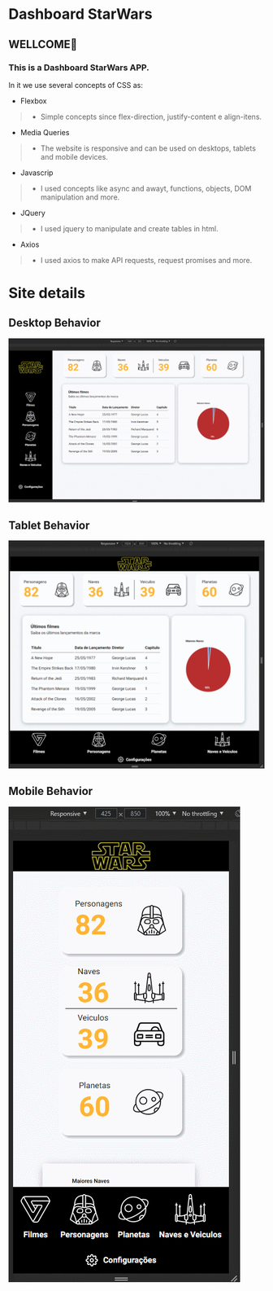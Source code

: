 # Dashboard StarWars

## WELLCOME🎈
### This is a Dashboard StarWars APP. 
In it we use several concepts of CSS as:
- Flexbox
> - Simple concepts since flex-direction, justify-content e align-itens.
- Media Queries
> - The website is responsive and can be used on desktops, tablets and mobile devices.
- Javascrip
> - I used concepts like async and awayt, functions, objects, DOM manipulation and more.
-  JQuery
> - I used jquery to manipulate and create tables in html.
- Axios
> - I used axios to make API requests, request promises and more.

# Site details
## Desktop Behavior

![Desktop behavior](https://github.com/Alex-dll/Dashboard-StarWars/blob/master/assets/Desktop%20view.gif?raw=true)

## Tablet Behavior 
![enter image description here](https://github.com/Alex-dll/Dashboard-StarWars/blob/master/assets/table%20view.gif?raw=true)

## Mobile Behavior 
![Mobile Behaviou](https://github.com/Alex-dll/Dashboard-StarWars/blob/master/assets/Mobile%20View.gif?raw=true)
